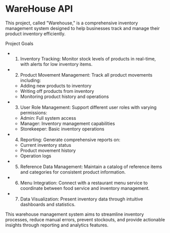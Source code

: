 # WareHouse API
This project, called "Warehouse," is a comprehensive inventory management system designed to help businesses track and manage their product inventory efficiently.

Project Goals
  - 1. Inventory Tracking: Monitor stock levels of products in real-time, with alerts for low inventory items.
  - 2. Product Movement Management: Track all product movements including:
      - Adding new products to inventory
      - Writing off products from inventory
      - Monitoring product history and operations
  - 3. User Role Management: Support different user roles with varying permissions:
      - Admin: Full system access
      - Manager: Inventory management capabilities
      - Storekeeper: Basic inventory operations
  - 4. Reporting: Generate comprehensive reports on:
      - Current inventory status
      - Product movement history
      - Operation logs
  - 5. Reference Data Management: Maintain a catalog of reference items and categories for consistent product information.
  - 6. Menu Integration: Connect with a restaurant menu service to coordinate between food service and inventory management.
  - 7. Data Visualization: Present inventory data through intuitive dashboards and statistics.

This warehouse management system aims to streamline inventory processes, reduce manual errors, prevent stockouts, and provide actionable insights through reporting and analytics features.
